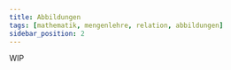 ```yaml
---
title: Abbildungen
tags: [mathematik, mengenlehre, relation, abbildungen]
sidebar_position: 2
---
```


WIP